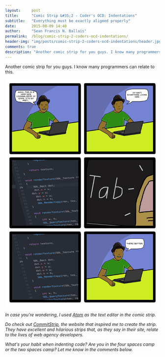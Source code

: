 ```yaml
---
layout:     post
title:      "Comic Strip &#35;2 - Coder's OCD: Indentations"
subtitle:   "Everything must be exactly aligned properly"
date:       2015-08-09 14:40
author:     "Sean Francis N. Ballais"
permalink:  /blog/comic-strip-2-coders-ocd-indentations/
header-img: "img/posts/comic-strip-2-coders-ocd-indentations/header.jpg"
comments: true
description: "Another comic strip for you guys. I know many programmers can relate to this."
---
```


Another comic strip for you guys. I know many programmers can relate to this.

![Coder's OCD: Indentations](/static/img/posts/comic-strip-2-coders-ocd-indentations/comic-strip.png)

*In case you're wondering, I used [Atom](http://www.atom.io) as the text editor in the comic strip.*

*Do check out [CommitStrip](http://www.commitstrip.com), the website that inspired me to create the strip. They have excellent and hilarious strips that, as they say in their site, relate to the lives of web agency developers.*

*What's your habit when indenting code? Are you in the four spaces camp or the two spaces camp? Let me know in the comments below.*
